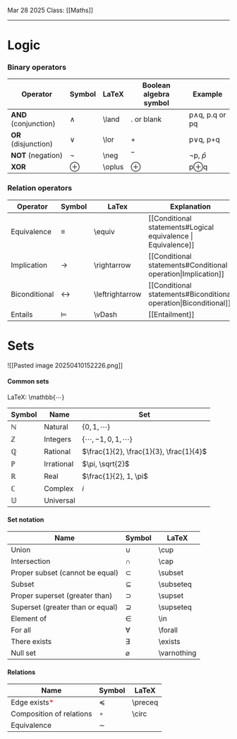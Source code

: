 Mar 28 2025
Class: [[Maths]]
- - -
# Logic
### Binary operators

| Operator              | Symbol   | LaTeX  | Boolean algebra symbol | Example        |
| --------------------- | -------- | ------ | ---------------------- | -------------- |
| **AND** (conjunction) | $\land$  | \land  | . or blank             | p∧q, p.q or pq |
| **OR** (disjunction)  | $\lor$   | \lor   | +                      | p∨q, p+q       |
| **NOT** (negation)    | $\neg$   | \neg   | ‾                      | ¬p, $\bar{p}$  |
| **XOR**               | $\oplus$ | \oplus | $\oplus$               | p$\oplus$q     |

### Relation operators
| Operator      | Symbol            | LaTex           | Explanation                                                       |
| ------------- | ----------------- | --------------- | ----------------------------------------------------------------- |
| Equivalence   | $\equiv$          | \equiv          | [[Conditional statements#Logical equivalence \| Equivalence]]     |
| Implication   | $\rightarrow$     | \rightarrow     | [[Conditional statements#Conditional operation\|Implication]]     |
| Biconditional | $\leftrightarrow$ | \leftrightarrow | [[Conditional statements#Biconditional operation\|Biconditional]] |
| Entails       | $\vDash$          | \vDash          | [[Entailment]]                                                    |

# Sets
![[Pasted image 20250410152226.png]]
#### Common sets
LaTeX: \mathbb{$\cdots$}

| Symbol       | Name       | Set                                     |
| ------------ | ---------- | --------------------------------------- |
| $\mathbb{N}$ | Natural    | $\{0, 1, \cdots \}$                     |
| $\mathbb{Z}$ | Integers   | $\{\cdots, -1, 0, 1, \cdots \}$         |
| $\mathbb{Q}$ | Rational   | $\frac{1}{2}, \frac{1}{3}, \frac{1}{4}$ |
| $\mathbb{P}$ | Irrational | $\pi, \sqrt{2}$                         |
| $\mathbb{R}$ | Real       | $\frac{1}{2}, 1, \pi$                   |
| $\mathbb{C}$ | Complex    | $i$                                     |
| $\mathbb U$  | Universal  |                                         |

#### Set notation

| Name                             | Symbol        | LaTeX       |
| -------------------------------- | ------------- | ----------- |
| Union                            | $\cup$        | \cup        |
| Intersection                     | $\cap$        | \cap        |
| Proper subset (cannot be equal)  | $\subset$     | \subset     |
| Subset                           | $\subseteq$   | \subseteq   |
| Proper superset (greater than)   | $\supset$     | \supset     |
| Superset (greater than or equal) | $\supseteq$   | \supseteq   |
| Element of                       | $\in$         | \in         |
| For all                          | $\forall$     | \forall     |
| There exists                     | $\exists$     | \exists     |
| Null set                         | $\varnothing$ | \varnothing |

#### Relations

| Name                                        | Symbol    | LaTeX   |
| ------------------------------------------- | --------- | ------- |
| Edge exists<span style="color:red">*</span> | $\preceq$ | \preceq |
| Composition of relations                    | $\circ$   | \circ   |
| Equivalence                                 | $\sim$    |         |
